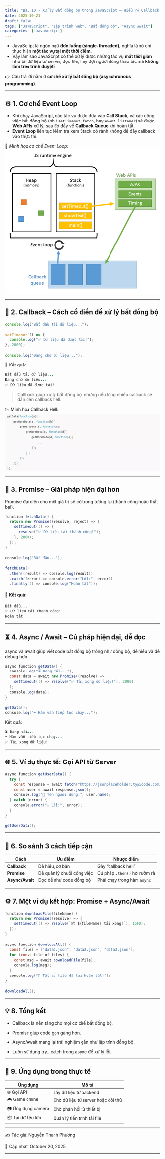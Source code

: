 ```yaml
---
title: "Bài 10 - Xử lý Bất đồng bộ trong JavaScript – Hiểu rõ Callback, Promise và Async/Await"
date: 2025-10-21
draft: false
tags: ["JavaScript", "Lập trình web", "Bất đồng bộ", "Async Await"]
categories: ["JavaScript"]
---
```


- JavaScript là ngôn ngữ **đơn luồng (single-threaded)**, nghĩa là nó chỉ thực hiện **một tác vụ tại một thời điểm**.  
- Vậy làm sao JavaScript có thể xử lý được những tác vụ **mất thời gian** như tải dữ liệu từ server, đọc file, hay đợi người dùng thao tác mà **không làm treo trình duyệt**?

👉 Câu trả lời nằm ở **cơ chế xử lý bất đồng bộ (asynchronous programming)**.

---

## ⚙️ 1. Cơ chế Event Loop

- Khi chạy JavaScript, các tác vụ được đưa vào **Call Stack**, và các công việc bất đồng bộ (như `setTimeout`, `fetch`, hay `event listener`) sẽ được **Web APIs** xử lý, sau đó đẩy về **Callback Queue** khi hoàn tất.  
- **Event Loop** liên tục kiểm tra xem Stack có rảnh không để đẩy callback vào thực thi.

📸 *Minh họa cơ chế Event Loop:*
![Event Loop JavaScript](/images/js-event-loop.png)

---

## 🧩 2. Callback – Cách cổ điển để xử lý bất đồng bộ

```javascript
console.log("Bắt đầu tải dữ liệu...");

setTimeout(() => {
  console.log("✅ Dữ liệu đã được tải!");
}, 2000);

console.log("Đang chờ dữ liệu...");
```
🧠 Kết quả:
```java
Bắt đầu tải dữ liệu...
Đang chờ dữ liệu...
✅ Dữ liệu đã được tải!
```
> Callback giúp xử lý bất đồng bộ, nhưng nếu lồng nhiều callback sẽ dẫn đến callback hell.

📉 Minh họa Callback Hell:
![Event Loop JavaScript](/images/call-back-hell.png)

---

## 🚀 3. Promise – Giải pháp hiện đại hơn
Promise đại diện cho một giá trị sẽ có trong tương lai (thành công hoặc thất bại).
```java
function fetchData() {
  return new Promise((resolve, reject) => {
    setTimeout(() => {
      resolve("✅ Dữ liệu tải thành công!");
    }, 2000);
  });
}

console.log("Bắt đầu...");

fetchData()
  .then((result) => console.log(result))
  .catch((error) => console.error("Lỗi:", error))
  .finally(() => console.log("Hoàn tất"));
```

#### 🧩 Kết quả:
```java
Bắt đầu...
✅ Dữ liệu tải thành công!
Hoàn tất
```

---

## ⏳ 4. Async / Await – Cú pháp hiện đại, dễ đọc
async và await giúp viết code bất đồng bộ trông như đồng bộ, dễ hiểu và dễ debug hơn.

```java
async function getData() {
  console.log("⏳ Đang tải...");
  const data = await new Promise((resolve) =>
    setTimeout(() => resolve("✅ Tải xong dữ liệu!"), 2000)
  );
  console.log(data);
}

getData();
console.log("➡️ Hàm vẫn tiếp tục chạy...");
```

Kết quả:
```java
⏳ Đang tải...
➡️ Hàm vẫn tiếp tục chạy...
✅ Tải xong dữ liệu!
```

---

## 🌐 5. Ví dụ thực tế: Gọi API từ Server

```java
async function getUserData() {
  try {
    const response = await fetch("https://jsonplaceholder.typicode.com/users/1");
    const user = await response.json();
    console.log("👤 Tên người dùng:", user.name);
  } catch (error) {
    console.error("⚠️ Lỗi:", error);
  }
}

getUserData();
```


---

## 🧠 6. So sánh 3 cách tiếp cận

| Cách            | Ưu điểm                    | Nhược điểm                    |
| --------------- | -------------------------- | ----------------------------- |
| **Callback**    | Dễ hiểu, cơ bản            | Gây “callback hell”           |
| **Promise**     | Dễ quản lý chuỗi công việc | Cú pháp `.then()` hơi rườm rà |
| **Async/Await** | Đọc dễ như code đồng bộ    | Phải chạy trong hàm `async`   |

---

## ⚙️ 7. Một ví dụ kết hợp: Promise + Async/Await
```java
function downloadFile(fileName) {
  return new Promise((resolve) => {
    setTimeout(() => resolve(`📦 ${fileName} tải xong!`), 1500);
  });
}

async function downloadAll() {
  const files = ["data1.json", "data2.json", "data3.json"];
  for (const file of files) {
    const msg = await downloadFile(file);
    console.log(msg);
  }
  console.log("🎉 Tất cả file đã tải hoàn tất!");
}

downloadAll();
```

---

## 💡 8. Tổng kết

- Callback là nền tảng cho mọi cơ chế bất đồng bộ.

- Promise giúp code gọn gàng hơn.

- Async/Await mang lại trải nghiệm gần như lập trình đồng bộ.

- Luôn sử dụng try...catch trong async để xử lý lỗi.

---

## 🧭 9. Ứng dụng trong thực tế

| Ứng dụng           | Mô tả                              |
| ------------------ | ---------------------------------- |
| 🌐 Gọi API         | Lấy dữ liệu từ backend             |
| 🎮 Game online     | Chờ dữ liệu từ server hoặc đối thủ |
| 📷 Ứng dụng camera | Chờ phản hồi từ thiết bị           |
| 📦 Tải dữ liệu lớn | Quản lý tiến trình tải file        |

---

✍️ Tác giả: Nguyễn Thanh Phương

📅 Cập nhật: October 20, 2025

---